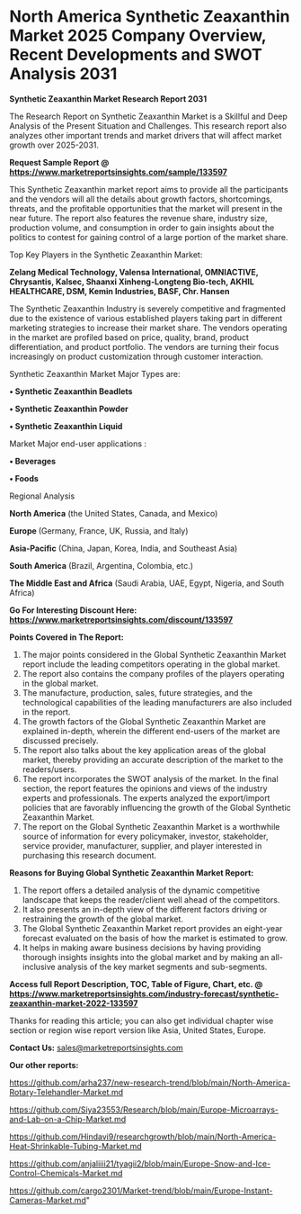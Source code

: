 # North America Synthetic Zeaxanthin Market 2025 Company Overview, Recent Developments and SWOT Analysis 2031

<strong>Synthetic Zeaxanthin Market Research Report 2031</strong>

The Research Report on Synthetic Zeaxanthin Market is a Skillful and Deep Analysis of the Present Situation and Challenges. This research report also analyzes other important trends and market drivers that will affect market growth over 2025-2031.

<strong>Request Sample Report @ <a href=https://www.marketreportsinsights.com/sample/133597>https://www.marketreportsinsights.com/sample/133597</a></strong>

This Synthetic Zeaxanthin market report aims to provide all the participants and the vendors will all the details about growth factors, shortcomings, threats, and the profitable opportunities that the market will present in the near future. The report also features the revenue share, industry size, production volume, and consumption in order to gain insights about the politics to contest for gaining control of a large portion of the market share.

Top Key Players in the Synthetic Zeaxanthin Market:

<strong>Zelang Medical Technology, Valensa International, OMNIACTIVE, Chrysantis, Kalsec, Shaanxi Xinheng-Longteng Bio-tech, AKHIL HEALTHCARE, DSM, Kemin Industries, BASF, Chr. Hansen</strong>

The Synthetic Zeaxanthin Industry is severely competitive and fragmented due to the existence of various established players taking part in different marketing strategies to increase their market share. The vendors operating in the market are profiled based on price, quality, brand, product differentiation, and product portfolio. The vendors are turning their focus increasingly on product customization through customer interaction.

Synthetic Zeaxanthin Market Major Types are:

<strong>• Synthetic Zeaxanthin Beadlets

• Synthetic Zeaxanthin Powder

• Synthetic Zeaxanthin Liquid</strong>

Market Major end-user applications :

<strong>• Beverages

• Foods</strong>

Regional Analysis

</u><strong><b>North America</b></strong> (the United States, Canada, and Mexico)

<strong><b>Europe </b></strong>(Germany, France, UK, Russia, and Italy)

<strong><b>Asia-Pacific</b></strong> (China, Japan, Korea, India, and Southeast Asia)

<strong><b>South America</b></strong> (Brazil, Argentina, Colombia, etc.)

<strong><b>The Middle East and Africa</b></strong> (Saudi Arabia, UAE, Egypt, Nigeria, and South Africa)

<strong>Go For Interesting Discount Here: <a href=https://www.marketreportsinsights.com/discount/133597>https://www.marketreportsinsights.com/discount/133597</a></strong>

<strong>Points Covered in The Report:</strong>
<ol>
  <li>The major points considered in the Global Synthetic Zeaxanthin Market report include the leading competitors operating in the global market.</li>
  <li>The report also contains the company profiles of the players operating in the global market.</li>
  <li>The manufacture, production, sales, future strategies, and the technological capabilities of the leading manufacturers are also included in the report.</li>
  <li>The growth factors of the Global Synthetic Zeaxanthin Market are explained in-depth, wherein the different end-users of the market are discussed precisely.</li>
  <li>The report also talks about the key application areas of the global market, thereby providing an accurate description of the market to the readers/users.</li>
  <li>The report incorporates the SWOT analysis of the market. In the final section, the report features the opinions and views of the industry experts and professionals. The experts analyzed the export/import policies that are favorably influencing the growth of the Global Synthetic Zeaxanthin Market.</li>
  <li>The report on the Global Synthetic Zeaxanthin Market is a worthwhile source of information for every policymaker, investor, stakeholder, service provider, manufacturer, supplier, and player interested in purchasing this research document.</li>
</ol>
<strong>Reasons for Buying Global Synthetic Zeaxanthin Market Report:</strong>

<ol>
  <li>The report offers a detailed analysis of the dynamic competitive landscape that keeps the reader/client well ahead of the competitors.</li>
  <li>It also presents an in-depth view of the different factors driving or restraining the growth of the global market.</li>
  <li>The Global Synthetic Zeaxanthin Market report provides an eight-year forecast evaluated on the basis of how the market is estimated to grow.</li>
  <li>It helps in making aware business decisions by having providing thorough insights insights into the global market and by making an all-inclusive analysis of the key market segments and sub-segments.</li>
</ol>
<strong>Access full Report Description, TOC, Table of Figure, Chart, etc. @ <a href=https://www.marketreportsinsights.com/industry-forecast/synthetic-zeaxanthin-market-2022-133597>https://www.marketreportsinsights.com/industry-forecast/synthetic-zeaxanthin-market-2022-133597</a></strong>


Thanks for reading this article; you can also get individual chapter wise section or region wise report version like Asia, United States, Europe.

<strong>Contact Us:</strong>
sales@marketreportsinsights.com

<strong>Our other reports:</strong>

<a href=https://github.com/arha237/new-research-trend/blob/main/North-America-Rotary-Telehandler-Market.md>https://github.com/arha237/new-research-trend/blob/main/North-America-Rotary-Telehandler-Market.md</a>

<a href=https://github.com/Siya23553/Research/blob/main/Europe-Microarrays-and-Lab-on-a-Chip-Market.md>https://github.com/Siya23553/Research/blob/main/Europe-Microarrays-and-Lab-on-a-Chip-Market.md</a>

<a href=https://github.com/Hindavi9/researchgrowth/blob/main/North-America-Heat-Shrinkable-Tubing-Market.md>https://github.com/Hindavi9/researchgrowth/blob/main/North-America-Heat-Shrinkable-Tubing-Market.md</a>

<a href=https://github.com/anjaliiii21/tyagii2/blob/main/Europe-Snow-and-Ice-Control-Chemicals-Market.md>https://github.com/anjaliiii21/tyagii2/blob/main/Europe-Snow-and-Ice-Control-Chemicals-Market.md</a>

<a href=https://github.com/cargo2301/Market-trend/blob/main/Europe-Instant-Cameras-Market.md>https://github.com/cargo2301/Market-trend/blob/main/Europe-Instant-Cameras-Market.md</a>"
